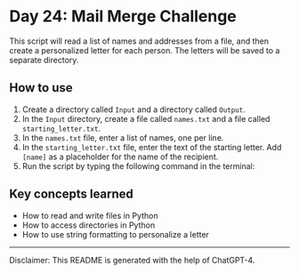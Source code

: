 # Day 24: Mail Merge Challenge

This script will read a list of names and addresses from a file, and then create a personalized letter for each person. The letters will be saved to a separate directory.

## How to use

1. Create a directory called `Input` and a directory called `Output`.
2. In the `Input` directory, create a file called `names.txt` and a file called `starting_letter.txt`.
3. In the `names.txt` file, enter a list of names, one per line.
4. In the `starting_letter.txt` file, enter the text of the starting letter. Add `[name]` as a placeholder for the name of the recipient.
5. Run the script by typing the following command in the terminal:

## Key concepts learned

* How to read and write files in Python
* How to access directories in Python
* How to use string formatting to personalize a letter

---

Disclaimer: This README is generated with the help of ChatGPT-4.